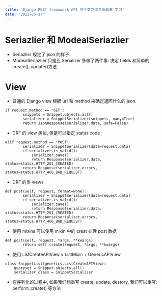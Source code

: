 ```yaml
---
title: 'Django REST framework API 各个类之间关系疏离 学习'
date: '2021-05-17'
---
```


# Seriazlier 和 ModealSeriazlier

- Seriazlier 规定了 json 的样子.
- ModealSeriazlier 只是比 Serializer 多做了两件事: 决定 fields 和简单的 create(), update()方法.

# View

- 普通的 Django view 根据 url 和 method 来确定返回什么的 json.

```shell
if request.method == 'GET':
        snippets = Snippet.objects.all()
        serializer = SnippetSerializer(snippets, many=True)
        return JsonResponse(serializer.data, safe=False)
```

- DRF 的 view 类似, 但是可以指定 status code

```shell
elif request.method == 'POST':
        serializer = SnippetSerializer(data=request.data)
        if serializer.is_valid():
            serializer.save()
            return Response(serializer.data, status=status.HTTP_201_CREATED)
        return Response(serializer.errors, status=status.HTTP_400_BAD_REQUEST)
```

- DRF 的类 views

```shell
def post(self, request, format=None):
        serializer = SnippetSerializer(data=request.data)
        if serializer.is_valid():
            serializer.save()
            return Response(serializer.data, status=status.HTTP_201_CREATED)
        return Response(serializer.errors, status=status.HTTP_400_BAD_REQUEST)
```

- 使用 mixins 可以使用 mixin 中的 creat 处理 post 数据

```shell
def post(self, request, *args, **kwargs):
        return self.create(request, *args, **kwargs)
```

- 使用 ListCreateAPIView = ListMixin + GenericAPIView

```shell
class SnippetList(generics.ListCreateAPIView):
    queryset = Snippet.objects.all()
    serializer_class = SnippetSerializer
```

- 在序列化的过程中, 如果我们想重写 create, update, destory, 我们可以重写: perform_create() 等方法
